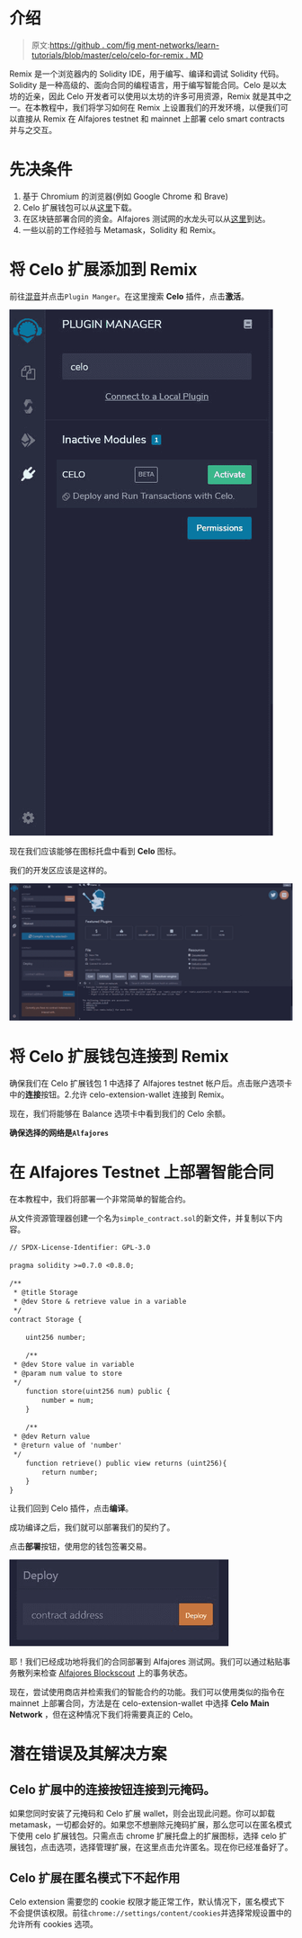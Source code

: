 # 介绍

> 原文:[https://github . com/fig ment-networks/learn-tutorials/blob/master/celo/celo-for-remix . MD](https://github.com/figment-networks/learn-tutorials/blob/master/celo/celo-for-remix.md)

Remix 是一个浏览器内的 Solidity IDE，用于编写、编译和调试 Solidity 代码。Solidity 是一种高级的、面向合同的编程语言，用于编写智能合同。Celo 是以太坊的近亲，因此 Celo 开发者可以使用以太坊的许多可用资源，Remix 就是其中之一。在本教程中，我们将学习如何在 Remix 上设置我们的开发环境，以便我们可以直接从 Remix 在 Alfajores testnet 和 mainnet 上部署 celo smart contracts 并与之交互。

# 先决条件

1.  基于 Chromium 的浏览器(例如 Google Chrome 和 Brave)
2.  Celo 扩展钱包可以从[这里](https://chrome.google.com/webstore/detail/celoextensionwallet/kkilomkmpmkbdnfelcpgckmpcaemjcdh?hl=en)下载。
3.  在区块链部署合同的资金。Alfajores 测试网的水龙头可以从[这里](https://celo.org/developers/faucet)到达。
4.  一些以前的工作经验与 Metamask，Solidity 和 Remix。

# 将 Celo 扩展添加到 Remix

前往[混音](https://remix.ethereum.org/)并点击`Plugin Manger`。在这里搜索 **Celo** 插件，点击**激活**。

![](img/3e158f3bee08e85f333df7cd85b7a6c1.png)

现在我们应该能够在图标托盘中看到 **Celo** 图标。

我们的开发区应该是这样的。

![](img/214cb7c70cca194b8d811f6949b1daa9.png)

# 将 Celo 扩展钱包连接到 Remix

确保我们在 Celo 扩展钱包 1 中选择了 Alfajores testnet 帐户后。点击账户选项卡中的**连接**按钮。2.允许 celo-extension-wallet 连接到 Remix。

现在，我们将能够在 Balance 选项卡中看到我们的 Celo 余额。

**确保选择的网络是`Alfajores`**

# 在 Alfajores Testnet 上部署智能合同

在本教程中，我们将部署一个非常简单的智能合约。

从文件资源管理器创建一个名为`simple_contract.sol`的新文件，并复制以下内容。

```
// SPDX-License-Identifier: GPL-3.0

pragma solidity >=0.7.0 <0.8.0;

/**
 * @title Storage
 * @dev Store & retrieve value in a variable
 */
contract Storage {

    uint256 number;

    /**
 * @dev Store value in variable
 * @param num value to store
 */
    function store(uint256 num) public {
        number = num;
    }

    /**
 * @dev Return value 
 * @return value of 'number'
 */
    function retrieve() public view returns (uint256){
        return number;
    }
}
```

让我们回到 Celo 插件，点击**编译**。

成功编译之后，我们就可以部署我们的契约了。

点击**部署**按钮，使用您的钱包签署交易。

![](img/aab97436cc0832e4a68cb5c6a6db86a0.png)

耶！我们已经成功地将我们的合同部署到 Alfajores 测试网。我们可以通过粘贴事务散列来检查 [Alfajores Blockscout](https://alfajores-blockscout.celo-testnet.org/) 上的事务状态。

现在，尝试使用商店并检索我们的智能合约的功能。我们可以使用类似的指令在 mainnet 上部署合同，方法是在 celo-extension-wallet 中选择 **Celo Main Network** ，但在这种情况下我们将需要真正的 Celo。

# 潜在错误及其解决方案

## Celo 扩展中的连接按钮连接到元掩码。

如果您同时安装了元掩码和 Celo 扩展 wallet，则会出现此问题。你可以卸载 metamask，一切都会好的。如果您不想删除元掩码扩展，那么您可以在匿名模式下使用 celo 扩展钱包。只需点击 chrome 扩展托盘上的扩展图标，选择 celo 扩展钱包，点击选项，选择管理扩展，在这里点击允许匿名。现在你已经准备好了。

## Celo 扩展在匿名模式下不起作用

Celo extension 需要您的 cookie 权限才能正常工作，默认情况下，匿名模式下不会提供该权限。前往`chrome://settings/content/cookies`并选择常规设置中的允许所有 cookies 选项。